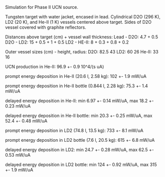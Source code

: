 Simulation for Phase II UCN source.

Tungsten target with water jacket, encased in lead.
Cylindrical D2O (296 K), LD2 (20 K), and He-II (1 K) vessels centered above target.
Sides of D2O vessel covered with graphite reflectors.

Distances above target (cm) + vessel wall thickness:
Lead - D2O: 4.7 + 0.5
D2O - LD2: 15 + 0.5 + 1 + 0.5
LD2 - HE-II: 8 + 0.3 + 0.8 + 0.2

Outer vessel sizes (cm) - height, radius:
D2O: 82.5 43
LD2: 60 26
He-II: 33 16

UCN production in He-II:
96.9 +- 0.9 10^4/(s uA)

prompt energy deposition in He-II (20.6 l, 2.58 kg):
102 +- 1.9 mW/uA

prompt energy deposition in He-II bottle (0.844 l, 2.28 kg):
75.3 +- 1.4 mW/uA

delayed energy deposition in He-II:
min 6.97 +- 0.14 mW/uA, max 18.2 +- 0.23 mW/uA

delayed energy deposition in He-II bottle:
min 20.3 +- 0.25 mW/uA, max 52.4 +- 0.48 mW/uA

prompt energy deposition in LD2 (74.8 l, 13.5 kg):
733 +- 8.1 mW/uA

prompt energy deposition in LD2 bottle (7.6 l, 20.5 kg):
615 +- 6.8 mW/uA

delayed energy deposition in LD2:
min 24.7 +- 0.28 mW/uA, max 62.5 +- 0.53 mW/uA

delayed energy deposition in LD2 bottle:
min 124 +- 0.92 mW/uA, max 315 +- 1.9 mW/uA


